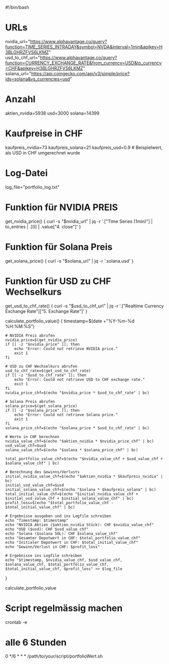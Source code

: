 #!/bin/bash

# URLs
nvidia_url="https://www.alphavantage.co/query?function=TIME_SERIES_INTRADAY&symbol=NVDA&interval=1min&apikey=H3BLGHRZFVS6LKMZ"
usd_to_chf_url="https://www.alphavantage.co/query?function=CURRENCY_EXCHANGE_RATE&from_currency=USD&to_currency=CHF&apikey=H3BLGHRZFVS6LKMZ"
solana_url="https://api.coingecko.com/api/v3/simple/price?ids=solana&vs_currencies=usd"

# Anzahl
aktien_nvidia=5938
usd=3000
solana=14399

# Kaufpreise in CHF
kaufpreis_nvidia=73
kaufpreis_solana=21
kaufpreis_usd=0.9  # Beispielwert, als USD in CHF umgerechnet wurde

# Log-Datei
log_file="portfolio_log.txt"

# Funktion für NVIDIA PREIS
get_nvidia_price() {
    curl -s "$nvidia_url" | jq -r '.["Time Series (1min)"] | to_entries | .[0] | .value["4. close"]'
}

# Funktion für Solana Preis
get_solana_price() {
    curl -s "$solana_url" | jq -r '.solana.usd'
}

# Funktion für USD zu CHF Wechselkurs
get_usd_to_chf_rate() {
    curl -s "$usd_to_chf_url" | jq -r '.["Realtime Currency Exchange Rate"]["5. Exchange Rate"]'
}

calculate_portfolio_value() {
    timestamp=$(date +"%Y-%m-%d %H:%M:%S")

    # NVIDIA Preis abrufen
    nvidia_price=$(get_nvidia_price)
    if [[ -z "$nvidia_price" ]]; then
        echo "Error: Could not retrieve NVIDIA price."
        exit 1
    fi

    # USD zu CHF Wechselkurs abrufen
    usd_to_chf_rate=$(get_usd_to_chf_rate)
    if [[ -z "$usd_to_chf_rate" ]]; then
        echo "Error: Could not retrieve USD to CHF exchange rate."
        exit 1
    fi
    nvidia_price_chf=$(echo "$nvidia_price * $usd_to_chf_rate" | bc)

    # Solana Preis abrufen
    solana_price=$(get_solana_price)
    if [[ -z "$solana_price" ]]; then
        echo "Error: Could not retrieve Solana price."
        exit 1
    fi
    solana_price_chf=$(echo "$solana_price * $usd_to_chf_rate" | bc)

    # Werte in CHF berechnen
    nvidia_value_chf=$(echo "$aktien_nvidia * $nvidia_price_chf" | bc)
    usd_value_chf=$usd
    solana_value_chf=$(echo "$solana * $solana_price_chf" | bc)

    total_portfolio_value_chf=$(echo "$nvidia_value_chf + $usd_value_chf + $solana_value_chf" | bc)

    # Berechnung des Gewinns/Verlusts
    initial_nvidia_value_chf=$(echo "$aktien_nvidia * $kaufpreis_nvidia" | bc)
    initial_usd_value_chf=$usd
    initial_solana_value_chf=$(echo "$solana * $kaufpreis_solana" | bc)
    total_initial_value_chf=$(echo "$initial_nvidia_value_chf + $initial_usd_value_chf + $initial_solana_value_chf" | bc)
    profit_loss=$(echo "$total_portfolio_value_chf - $total_initial_value_chf" | bc)

    # Ergebnisse ausgeben und ins Logfile schreiben
    echo "Timestamp: $timestamp"
    echo "NVIDIA Aktien ($aktien_nvidia Stück): CHF $nvidia_value_chf"
    echo "USD ($usd): CHF $usd_value_chf"
    echo "Solana ($solana SOL): CHF $solana_value_chf"
    echo "Gesamter Depotwert in CHF: $total_portfolio_value_chf"
    echo "Initialer Depotwert in CHF: $total_initial_value_chf"
    echo "Gewinn/Verlust in CHF: $profit_loss"

    # Ergebnisse ins Logfile schreiben
    echo "$timestamp, $nvidia_value_chf, $usd_value_chf, $solana_value_chf, $total_portfolio_value_chf, $total_initial_value_chf, $profit_loss" >> $log_file
}

calculate_portfolio_value


# Script regelmässig machen
crontab -e

# alle 6 Stunden
0 */6 * * * /path/to/your/script/portfolioWert.sh
